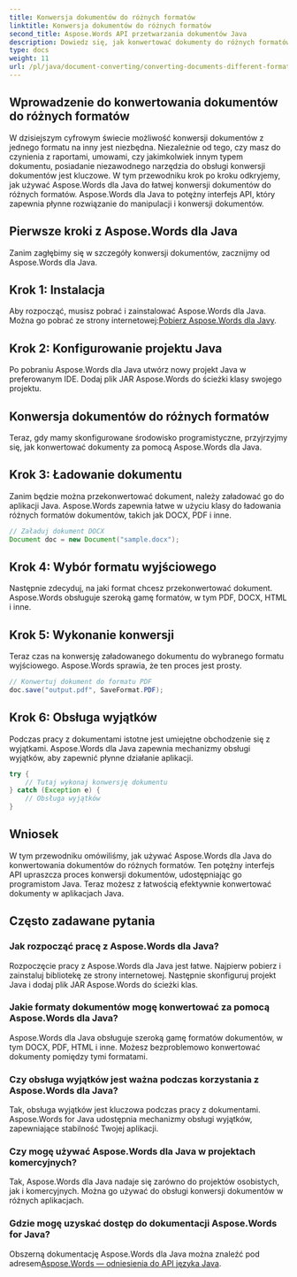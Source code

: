 ```yaml
---
title: Konwersja dokumentów do różnych formatów
linktitle: Konwersja dokumentów do różnych formatów
second_title: Aspose.Words API przetwarzania dokumentów Java
description: Dowiedz się, jak konwertować dokumenty do różnych formatów za pomocą Aspose.Words dla Java. Przewodnik krok po kroku dotyczący wydajnej konwersji dokumentów.
type: docs
weight: 11
url: /pl/java/document-converting/converting-documents-different-formats/
---
```


## Wprowadzenie do konwertowania dokumentów do różnych formatów

W dzisiejszym cyfrowym świecie możliwość konwersji dokumentów z jednego formatu na inny jest niezbędna. Niezależnie od tego, czy masz do czynienia z raportami, umowami, czy jakimkolwiek innym typem dokumentu, posiadanie niezawodnego narzędzia do obsługi konwersji dokumentów jest kluczowe. W tym przewodniku krok po kroku odkryjemy, jak używać Aspose.Words dla Java do łatwej konwersji dokumentów do różnych formatów. Aspose.Words dla Java to potężny interfejs API, który zapewnia płynne rozwiązanie do manipulacji i konwersji dokumentów.

## Pierwsze kroki z Aspose.Words dla Java

Zanim zagłębimy się w szczegóły konwersji dokumentów, zacznijmy od Aspose.Words dla Java.

## Krok 1: Instalacja

 Aby rozpocząć, musisz pobrać i zainstalować Aspose.Words dla Java. Można go pobrać ze strony internetowej:[Pobierz Aspose.Words dla Javy](https://releases.aspose.com/words/java/).

## Krok 2: Konfigurowanie projektu Java

Po pobraniu Aspose.Words dla Java utwórz nowy projekt Java w preferowanym IDE. Dodaj plik JAR Aspose.Words do ścieżki klasy swojego projektu.

## Konwersja dokumentów do różnych formatów

Teraz, gdy mamy skonfigurowane środowisko programistyczne, przyjrzyjmy się, jak konwertować dokumenty za pomocą Aspose.Words dla Java.

## Krok 3: Ładowanie dokumentu

Zanim będzie można przekonwertować dokument, należy załadować go do aplikacji Java. Aspose.Words zapewnia łatwe w użyciu klasy do ładowania różnych formatów dokumentów, takich jak DOCX, PDF i inne.

```java
// Załaduj dokument DOCX
Document doc = new Document("sample.docx");
```

## Krok 4: Wybór formatu wyjściowego

Następnie zdecyduj, na jaki format chcesz przekonwertować dokument. Aspose.Words obsługuje szeroką gamę formatów, w tym PDF, DOCX, HTML i inne.

## Krok 5: Wykonanie konwersji

Teraz czas na konwersję załadowanego dokumentu do wybranego formatu wyjściowego. Aspose.Words sprawia, że ten proces jest prosty.

```java
// Konwertuj dokument do formatu PDF
doc.save("output.pdf", SaveFormat.PDF);
```

## Krok 6: Obsługa wyjątków

Podczas pracy z dokumentami istotne jest umiejętne obchodzenie się z wyjątkami. Aspose.Words dla Java zapewnia mechanizmy obsługi wyjątków, aby zapewnić płynne działanie aplikacji.

```java
try {
    // Tutaj wykonaj konwersję dokumentu
} catch (Exception e) {
    // Obsługa wyjątków
}
```

## Wniosek

W tym przewodniku omówiliśmy, jak używać Aspose.Words dla Java do konwertowania dokumentów do różnych formatów. Ten potężny interfejs API upraszcza proces konwersji dokumentów, udostępniając go programistom Java. Teraz możesz z łatwością efektywnie konwertować dokumenty w aplikacjach Java.

## Często zadawane pytania

### Jak rozpocząć pracę z Aspose.Words dla Java?

Rozpoczęcie pracy z Aspose.Words dla Java jest łatwe. Najpierw pobierz i zainstaluj bibliotekę ze strony internetowej. Następnie skonfiguruj projekt Java i dodaj plik JAR Aspose.Words do ścieżki klas.

### Jakie formaty dokumentów mogę konwertować za pomocą Aspose.Words dla Java?

Aspose.Words dla Java obsługuje szeroką gamę formatów dokumentów, w tym DOCX, PDF, HTML i inne. Możesz bezproblemowo konwertować dokumenty pomiędzy tymi formatami.

### Czy obsługa wyjątków jest ważna podczas korzystania z Aspose.Words dla Java?

Tak, obsługa wyjątków jest kluczowa podczas pracy z dokumentami. Aspose.Words for Java udostępnia mechanizmy obsługi wyjątków, zapewniające stabilność Twojej aplikacji.

### Czy mogę używać Aspose.Words dla Java w projektach komercyjnych?

Tak, Aspose.Words dla Java nadaje się zarówno do projektów osobistych, jak i komercyjnych. Można go używać do obsługi konwersji dokumentów w różnych aplikacjach.

### Gdzie mogę uzyskać dostęp do dokumentacji Aspose.Words for Java?

Obszerną dokumentację Aspose.Words dla Java można znaleźć pod adresem[Aspose.Words — odniesienia do API języka Java](https://reference.aspose.com/words/java/).